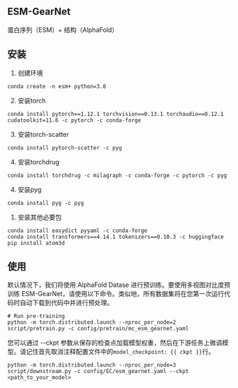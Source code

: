## ESM-GearNet

蛋白序列（ESM）+ 结构（AlphaFold）

## 安装

1. 创建环境

```shell
conda create -n esm+ python=3.8
```

2. 安装torch

```shell
conda install pytorch==1.12.1 torchvision==0.13.1 torchaudio==0.12.1 cudatoolkit=11.6 -c pytorch -c conda-forge
```

3. 安装torch-scatter

```shell
conda install pytorch-scatter -c pyg
```

4. 安装torchdrug

```shell
conda install torchdrug -c milagraph -c conda-forge -c pytorch -c pyg

```

4. 安装pyg
```shell
conda install pyg -c pyg
```

1. 安装其他必要包

```shell
conda install easydict pyyaml -c conda-forge
conda install transformers==4.14.1 tokenizers==0.10.3 -c huggingface 
pip install atom3d
```

## 使用

默认情况下，我们将使用 AlphaFold Datase 进行预训练。要使用多视图对比度预训练 ESM-GearNet，请使用以下命令。类似地，所有数据集将在您第一次运行代码时自动下载到代码中并进行预处理。

```shell
# Run pre-training
python -m torch.distributed.launch --nproc_per_node=2 script/pretrain.py -c config/pretrain/mc_esm_gearnet.yaml
```

您可以通过 --ckpt 参数从保存的检查点加载模型权重，然后在下游任务上微调模型。请记住首先取消注释配置文件中的`model_checkpoint: {{ ckpt }}`行。

```shell
python -m torch.distributed.launch --nproc_per_node=3 script/downstream.py -c config/EC/esm_gearnet.yaml --ckpt <path_to_your_model>
```
